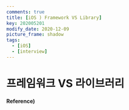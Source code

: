 ```yaml
---
comments: true
title: [iOS ) Framework VS Library]
key: 202005201
modify_date: 2020-12-09
picture_frame: shadow
tags:
  - [iOS]
  - [interview]
---
```

 
# 프레임워크 VS 라이브러리

#### Reference)
